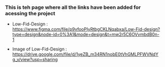 ### This is teh page where all the links have been added for acessing the project
- Low-Fid-Design : https://www.figma.com/file/p9vfooPIyRtbgCKLNqabxa/Low-Fid-design?type=design&node-id=0%3A1&mode=design&t=mw2r5C6OVvmbdB0n-1

- Image of Low-Fid-Design : https://drive.google.com/file/d/1yeZB_m34RN1nobE0tVhGMLPFWVNdYg_v/view?usp=sharing 